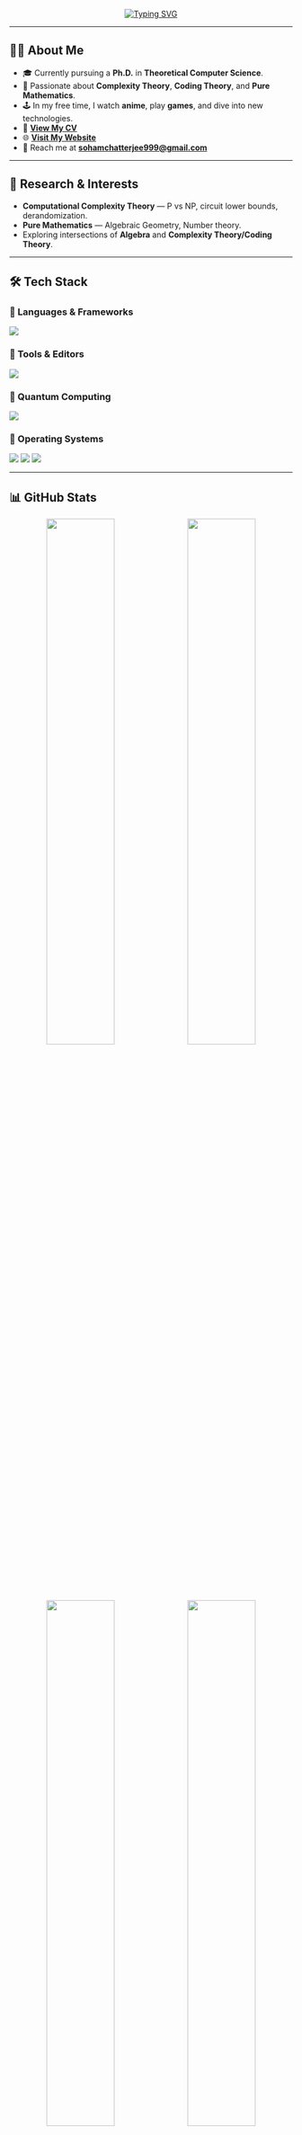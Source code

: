<!-- Typing SVG Animation -->
<p align="center">
  <a href="https://sohamch08.github.io">
    <img src="https://readme-typing-svg.herokuapp.com?font=Fira+Code&size=28&duration=3000&pause=800&color=00F7FF&center=true&vCenter=true&width=650&lines=Hi+%F0%9F%91%8B%2C+I'm+Soham+Chatterjee;PhD+Student+%26+Theoretical+CS+Enthusiast;Complexity+Theory+Explorer;Anime+Lover+%7C+Math+Geek" alt="Typing SVG" />
  </a>
</p>

---

## 👨‍💻 About Me
- 🎓 Currently pursuing a **Ph.D.** in **Theoretical Computer Science**.
- 🧠 Passionate about **Complexity Theory**, **Coding Theory**, and **Pure Mathematics**.
- 🕹️ In my free time, I watch **anime**, play **games**, and dive into new technologies.
- 📄 [**View My CV**](https://sohamch08.github.io/assets/cv.pdf)
- 🌐 [**Visit My Website**](https://sohamch08.github.io)
- 📧 Reach me at **sohamchatterjee999@gmail.com**

---

## 🚀 Research & Interests
- **Computational Complexity Theory** — P vs NP, circuit lower bounds, derandomization.
- **Pure Mathematics** — Algebraic Geometry, Number theory.
- Exploring intersections of **Algebra** and **Complexity Theory/Coding Theory**.

---

## 🛠️ Tech Stack

### 🔹 Languages & Frameworks
<p>
  <img src="https://skillicons.dev/icons?i=latex,markdown,bash,python,java,haskell,html,css" />
</p>

### 🔹 Tools & Editors
<p>
  <img src="https://skillicons.dev/icons?i=git,vscode,neovim,obsidian,gimp" />
</p>

### 🔹 Quantum Computing
<p>
  <img src="https://img.shields.io/badge/Qiskit-6929C4?style=for-the-badge&logo=Qiskit&logoColor=white" />
</p>

### 🔹 Operating Systems
<p>
  <img src="https://img.shields.io/badge/Debian-D70A53?style=for-the-badge&logo=debian&logoColor=white" />
  <img src="https://img.shields.io/badge/Arch_Linux-1793D1?style=for-the-badge&logo=arch-linux&logoColor=white" />
  <img src="https://img.shields.io/badge/Fedora-294172?style=for-the-badge&logo=fedora&logoColor=white" />
</p>

---

## 📊 GitHub Stats

<p align="center">
  <img width="49%" src="https://github-readme-stats.vercel.app/api?username=sohamch08&show_icons=true&theme=tokyonight&hide_border=true&rank_icon=github" />
  <img width="49%" src="https://github-readme-stats.vercel.app/api/top-langs/?username=sohamch08&layout=compact&theme=tokyonight&hide_border=true" />
</p>

<p align="center">
  <img width="49%" src="https://github-readme-streak-stats.herokuapp.com?user=sohamch08&theme=tokyonight&hide_border=true" />
  <img width="49%" src="https://github-readme-activity-graph.vercel.app/graph?username=sohamch08&theme=tokyo-night&hide_border=true" />
</p>

---

## 🎮 Fun Side of Me
> _"Mathematics is my work, anime is my escape, and gaming is my therapy."_  
- 🎧 Favorite Anime: **Steins;Gate**, **Vinland Saga**, **Bakuman**  
- 🎮 Currently Playing: **Hollow Knight**

---

## 🔗 Connect With Me
<a href="https://sohamch08.github.io"><img src="https://img.shields.io/badge/🌐 Website-4285F4?style=for-the-badge&logo=google-chrome&logoColor=white" /></a>
<a href="mailto:sohamchatterjee999@gmail.com"><img src="https://img.shields.io/badge/Gmail-D14836?style=for-the-badge&logo=gmail&logoColor=white" /></a>


---

<p align="center">
  <img src="https://komarev.com/ghpvc/?username=sohamch08&label=Profile+Views&color=blue&style=flat" alt="Profile Views" />
</p>

<!---
sohamch08/sohamch08 is a ✨ special ✨ repository because its `README.md` appears on your GitHub profile.
--->
